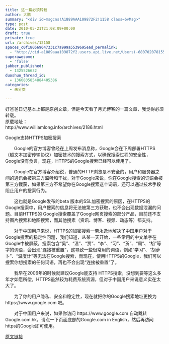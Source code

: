 ```yaml
---
title: 这一篇必须转载
author: 大鹏
summary: "<div id=msgcns!A1889AAA109872F2!1158 class=bvMsg>"
type: post
date: 2010-05-21T21:08:09+00:00
draft: true
private: true
url: /archives/12158
spaces_c0f180569647331c7a999a5539695ead_permalink:
  - "http://cid-a1889aaa109872f2.users.api.live.net/Users(-6807020781556960526)/Blogs('A1889AAA109872F2!102')/Entries('A1889AAA109872F2!1158')?authkey=7T08dKQfQ0s%24"
superawesome:
  - 'false'
jabber_published:
  - 1325526632
duoshuo_thread_id:
  - 1360835854884405386
categories:
  - 未分类

---
```

<div id="msgcns!A1889AAA109872F2!1158" class="bvMsg">
  好爸爸日记基本上都是原创文章，但是今天看了月光博客的一篇文章，我觉得必须转载。<br />原载地址：<br />http://www.williamlong.info/archives/2186.html</p> 
  
  <p>
    Google支持HTTPS加密搜索
  </p>
  
  <p>
    　　Google的官方博客曾经在上周发布消息称，Google会在下周部署HTTPS（超文本加密传输协议）加密技术的搜索方式，以确保搜索过程的安全性，Google没有食言，现在，HTTPS的Google搜索已经可以使用了。
  </p>
  
  <p>
    　　Google在官方博客介绍说，普通的HTTP浏览是不安全的，用户和服务器之间的通讯会被第三方监听和干扰，对于Google来说，你在Google搜索的词语会被第三方截获，如果第三方不希望你在Google搜索这个词语，还可以通过技术手段阻止用户的搜索行为。
  </p>
  
  <p>
    　　这也就是Google发布的beta 版本的SSL加密搜索的原因，在HTTPS的Google搜索中，用户搜索的信息将无法被第三方获取，也不会出现数据泄漏的问题。目前HTTPS的 Google搜索覆盖了Google网页搜索的部分产品，目前还不支持图片搜索和地图搜索，而其他搜素（资讯、博客、视频、动态等）都支持。
  </p>
  
  <p>
    　　对于中国用户来说，HTTPS的加密搜索一劳永逸地解决了中国用户对于Google搜索的稳定性问题，我们知道，从某一天开始，一些常用的中文单字在Google中被屏蔽，搜索包含“吴”、“温”、“贾”、“李”、“习”、“贺”、“周”、“胡”等字的词语，会出现“连接被重置”，这导致一些很常用的词语，例如“学习”、“胡萝卜”、“温度计”等无法在Google搜索，而现在，使用HTTPS的Google，我们可以搜索你想搜索的任何词语，再也不会出现“连接被重置”了。
  </p>
  
  <p>
    　　我早在2006年的时候就建议Google能支持 HTTPS搜索，没想到要等这么多年才如愿所偿，HTTPS虽然较为耗费系统资源，但对于中国用户来说意义实在太大了。
  </p>
  
  <p>
    　　为了你的用户隐私、安全和稳定性，现在就把你的Google搜索地址更换为 https://www.google.com 吧。
  </p>
  
  <p>
    　　对于中国用户来说，如果你访问 https://www.google.com 自动跳转Google.com.hk，请点一下页面底部的Google.com in English，然后再访问https的Google即可使用。</div>

[原文链接](http://dapengde.com/archives/12158)

